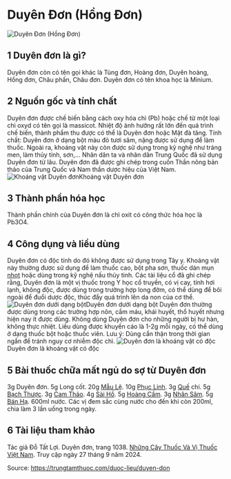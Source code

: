 # Duyên Đơn (Hồng Đơn)

![Duyên Đơn \(Hồng Đơn\)](https://trungtamthuoc.com/images/others/duyen-don-6337.jpg)
##  1 Duyên đơn là gì?
Duyên đơn còn có tên gọi khác là Tùng đơn, Hoàng đơn, Duyên hoàng, Hồng đơn, Châu phấn, Châu đơn.
Duyên đơn có tên khoa học là Minium.
##  2 Nguồn gốc và tính chất
Duyên đơn được chế biến bằng cách oxy hóa chì (Pb) hoặc chế từ một loại chì oxyd có tên gọi là massicot. Nhiệt độ ảnh hưởng rất lớn đến quá trình chế biến, thành phẩm thu được có thể là Duyên đơn hoặc Mật đà tăng.
Tính chất: Duyên đơn ở dạng bột màu đỏ tươi sâm, nặng được sử dụng để làm thuốc. Ngoài ra, khoáng vật này còn được sử dụng trong kỹ nghệ như tráng men, làm thủy tinh, sơn,...
Nhân dân ta và nhân dân Trung Quốc đã sử dụng Duyên đơn từ lâu. Duyên đơn đã được ghi chép trong cuốn Thần nông bản thảo của Trung Quốc và Nam thần dược hiệu của Việt Nam.
![Khoáng vật Duyên đơn](https://trungtamthuoc.com/images/item/duyen-don-0.jpg)Khoáng vật Duyên đơn
##  3 Thành phần hóa học
Thành phần chính của Duyên đơn là chì oxit có công thức hóa học là Pb3O4.
##  4 Công dụng và liều dùng
Duyên đơn có độc tính do đó không được sử dụng trong Tây y. Khoáng vật này thường được sử dụng để làm thuốc cao, bột pha sơn, thuốc dán mụn [nhọt](https://trungtamthuoc.com/bai-viet/nhot "nhọt") hoặc dùng trong kỹ nghệ nấu thủy tinh.
Các tài liệu cổ đã ghi chép rằng, Duyên đơn là một vị thuốc trong Y học cổ truyền, có vị cay, tính hơi lạnh, không độc, được dùng trong trường hợp long đờm, có thể dùng để bôi ngoài để đuổi dược độc, thúc đẩy quá trình lên da non của cơ thể.
![Duyên đơn dưới dạng bột](https://trungtamthuoc.com/images/item/duyen-don-1.jpg)Duyên đơn dưới dạng bột
Duyên đơn thường được dùng trong các trường hợp nôn, cầm máu, khái huyết, thổ huyết nhưng hiện nay ít được dùng.
Không dùng Duyên đơn cho những người bị hư hàn, không thực nhiệt.
Liều dùng được khuyến cáo là 1-2g mỗi ngày, có thể dùng ở dạng thuốc bột hoặc thuốc viên.
Lưu ý: Dùng cẩn thận trong thời gian ngắn để tránh nguy cơ nhiễm độc chì.
![Duyên đơn là khoáng vật có độc](https://trungtamthuoc.com/images/item/duyen-don-2.jpg)Duyên đơn là khoáng vật có độc
##  5 Bài thuốc chữa mất ngủ do sợ từ Duyên đơn
3g Duyên đơn.
5g Long cốt.
20g [Mẫu Lệ](https://trungtamthuoc.com/hoat-chat/mau-le "Mẫu Lệ").
10g [Phục Linh](https://trungtamthuoc.com/hoat-chat/phuc-linh "Phục Linh").
3g [Quế](https://trungtamthuoc.com/hoat-chat/que "Quế") chi.
5g [Bạch Thược](https://trungtamthuoc.com/duoc-lieu/bach-thuoc "Bạch Thược").
3g [Cam Thảo](https://trungtamthuoc.com/duoc-lieu/cam-thao-32 "Cam Thảo").
4g [Sài Hồ](https://trungtamthuoc.com/hoat-chat/sai-ho "Sài Hồ").
5g [Hoàng Cầm](https://trungtamthuoc.com/duoc-lieu/hoang-cam "Hoàng Cầm").
3g [Nhân Sâm](https://trungtamthuoc.com/duoc-lieu/nhan-sam "Nhân Sâm").
5g [Bán Hạ](https://trungtamthuoc.com/duoc-lieu/ban-ha-58 "Bán Hạ").
600ml nước.
Các vị đem sắc cùng nước cho đến khi còn 200ml, chia làm 3 lần uống trong ngày.
##  6 Tài liệu tham khảo
Tác giả Đỗ Tất Lợi. Duyên đơn, trang 1038. [Những Cây Thuốc Và Vị Thuốc Việt Nam](https://trungtamthuoc.com/duoc-lieu "Những Cây Thuốc Và Vị Thuốc Việt Nam"). Truy cập ngày 27 tháng 9 năm 2024.


Source: https://trungtamthuoc.com/duoc-lieu/duyen-don